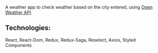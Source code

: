 A weather app to check weather based on the city entered, using [Open Weather API](https://openweathermap.org/api).

## Technologies:
React, React-Dom, Redux, Redux-Saga, Reselect, Axios, Styled Components
